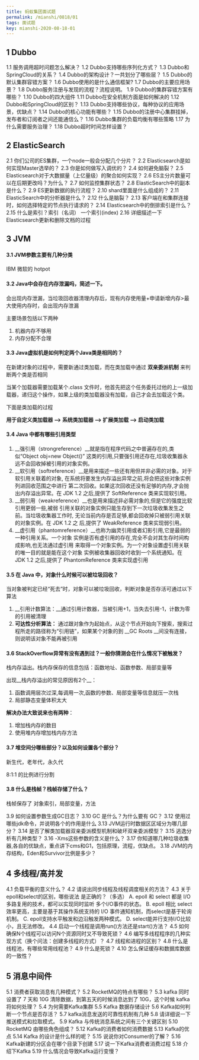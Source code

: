 ```yaml
---
title: 蚂蚁集团面试题
permalink: /mianshi/0818/01
tags: 面试题
key: mianshi-2020-08-18-01
---
```


## 1 Dubbo

 1.1 服务调用超时问题怎么解决？
 1.2 Dubbo支持哪些序列化方式？
 1.3 Dubbo和SpringCloud的关系？
 1.4 Dubbo的架构设计？一共划分了哪些层？
 1.5 Dubbo的默认集群容错方案？
 1.6 Dubbo使用的是什么通信框架?
 1.7 Dubbo的主要应用场景？
 1.8 Dubbo服务注册与发现的流程？流程说明。
 1.9 Dubbo的集群容错方案有哪些？
 1.10 Dubbo的四大组件
 1.11 Dubbo在安全机制方面是如何解决的
 1.12 Dubbo和SpringCloud的区别？
 1.13 Dubbo支持哪些协议，每种协议的应用场景，优缺点？
 1.14 Dubbo的核心功能有哪些？
 1.15 Dubbo的注册中心集群挂掉，发布者和订阅者之间还能通信么？
 1.16 Dubbo集群的负载均衡有哪些策略
 1.17 为什么需要服务治理？
 1.18 Dubbo超时时间怎样设置？

## 2 ElasticSearch

 2.1 你们公司的ES集群，一个node一般会分配几个分片？
 2.2 Elasticsearch是如何实现Master选举的？
 2.3 你是如何做写入调优的？
 2.4 如何避免脑裂？
 2.5 Elasticsearch对于大数据量（上亿量级）的聚合如何实现？
 2.6 ES主分片数量可以在后期更改吗？为什么？
 2.7 如何监控集群状态？
 2.8 ElasticSearch中的副本是什么？
 2.9 ES更新数据的执行流程？
 2.10 shard里面是什么组成的？
 2.11 ElasticSearch中的分析器是什么？
 2.12 什么是脑裂？
 2.13 客户端在和集群连接时，如何选择特定的节点执行请求的？
 2.14 Elasticsearch中的倒排索引是什么？
 2.15 什么是索引？索引（名词） 一个索引(index)
 2.16 详细描述一下Elasticsearch更新和删除文档的过程
## 3 JVM

 #### 3.1 JVM参数主要有⼏种分类

IBM 微软的 hotpot

 ####  3.2 Java中会存在内存泄漏吗，简述一下。

会出现内存泄漏，当垃圾回收器清理内存后，现有内存使用量+申请新增内存>最大使用内存时，会出现内存泄漏

主要场景包括以下两种

1. 机器内存不够用
2. 内存分配不合理



####  3.3 Java虚拟机是如何判定两个Java类是相同的？

在新建对象的过程中，需要新通过类加载，而在类加载中通过 __双亲委派机制__ 来判断两个类是否相同

当某个加载器需要加载某个.class 文件时，他首先把这个任务委托过他的上一级加载器，递归这个操作，如果上级的类加载器没有加载，自己才会去加载这个类。

下面是类加载的过程

__用于自定义类加载器 --> 系统类加载器 --> 扩展类加载 --> 启动类加载__

 

 #### 3.4 Java 中都有哪些引用类型

1. __强引用（strongreference）__就是指在程序代码之中普遍存在的,类似“Object obj=new Object()” 这类的引用,只要强引用还存在,垃圾收集器永远不会回收掉被引用的对象实例。
2. __软引用（softreference）__是用来描述一些还有用但并非必需的对象。对于软引用关联着的对象, 在系统将要发生内存溢出异常之前,将会把这些对象实例列进回收范围之中进行 第二次回收。如果这次回收还没有足够的内存,才会抛出内存溢出异常。在 JDK 1.2 之后,提供了 SoftReference 类来实现软引用。
3. __弱引用（weakreference）__也是用来描述非必需对象的,但是它的强度比软引用更弱一些,被弱 引用关联的对象实例只能生存到下一次垃圾收集发生之前。当垃圾收集器工作时, 无论当前内存是否足够,都会回收掉只被弱引用关联的对象实例。在 JDK 1.2 之 后,提供了 WeakReference 类来实现弱引用。
4. __虚引用（phantomreference）__也称为幽灵引用或者幻影引用,它是最弱的一种引用关系。一个对象 实例是否有虚引用的存在,完全不会对其生存时间构成影响,也无法通过虚引用 来取得一个对象实例。为一个对象设置虚引用关联的唯一目的就是能在这个对象 实例被收集器回收时收到一个系统通知。在 JDK 1.2 之后,提供了 PhantomReference 类来实现虚引用

 #### 3.5 在 Java 中，对象什么时候可以被垃圾回收？

当对象被判定已经“死去”时，对象可以被垃圾回收，判断对象是否存活可通过以下算法

1. __引用计数算法：__通过引用计数器，当被引用+1，当失去引用-1，计数为零的引用被清理
2. __可达性分析算法：__ 通过跟对象作为起始点，从这个节点开始向下搜索，搜索过程所走的路径称为“引用链”，如果某个对象的到 __GC Roots __间没有连接，则说明该对象不能再被引用

#### 3.6 StackOverflow异常有没有遇到过？一般你猜测会在什么情况下被触发？

栈内存溢出。栈内存保存的信息包括：函数地址、函数参数、局部变量等

出现__栈内存溢出的常见原因有2个__：

1. 函数调用层次过深,每调用一次,函数的参数、局部变量等信息就压一次栈
2. 局部静态变量体积太大

__解决办法大致说来也有两种__：

1. 增加栈内存的数目
2. 使用堆内存增加栈内存方法

#### 3.7 堆空间分哪些部分？以及如何设置各个部分？

新生代，老年代，永久代

8:1:1 的比例进行分割



#### 3.8 什么是栈帧？栈帧存储了什么？

栈帧保存了 对象索引，局部变量，方法

 3.9 如何设置参数生成GC日志？
 3.10 GC 是什么？为什么要有 GC？
 3.12 使用过哪些jdk命令，并说明各个的作用是什么
 3.13 JVM运行时数据区区域分为哪⼏部分？
 3.14 是否了解类加载器双亲委派模型机制和破坏双亲委派模型？
 3.15 逃逸分析有几种类型？
 3.16 -Xms这些参数的含义是什么？
 3.17 你知道哪几种垃圾收集器,各自的优缺点，重点讲下cms和G1，包括原理，流程，优缺点。
 3.18 JVM的内存结构，Eden和Survivor比例是多少？

## 4 多线程/高并发

 4.1 负载平衡的意义什么？
 4.2 请说出同步线程及线程调度相关的方法？
 4.3 关于epoll和select的区别，哪些说法 是正确的？（多选）
A. epoll 和 select 都是 I/O 多路复用的技术，都可以实现同时监听 多个I/O事件的状态。
B. epoll 相比 select 效率更高，主要是基于其操作系统支持的 I/O 事件通知机制，而select是基于轮询机制。
C. epoll支持水平触发和边沿触发两种模式。
D. select能并行支持I/O比较小，且无法修改。
 4.4 启动一个线程是调用run()方法还是start()方法？
 4.5 如何确保N个线程可以访问N个资源同时又不导致死锁？
 4.6 编写多线程程序的几种实现方式（换个问法：创建多线程的方式）？
 4.7 线程和进程的区别？
 4.8 什么是线程池，有哪些常用线程池？
 4.9 什么是死锁？
 4.10 怎么保证缓存和数据库数据的一致性？
## 5 消息中间件

 5.1 消费者获取消息有几种模式？
 5.2 RocketMQ的特点有哪些？
 5.3 kafka 同时设置了 7 天和 10G 清除数据，到第五天的时候消息达到了 10G，这个时候 kafka将如何处理？
 5.4 为何需要Kafka集群
 5.5 Kafka 数据存储设计
 5.6 Kafka如何判断一个节点是否存活？
 5.7 kafka消息发送的可靠性机制有几种
 5.8 请详细说一下推送模式和拉取模式。
 5.9 Kafka 与传统消息系统之间有三个关键区别
 5.10 RocketMQ 由哪些角色组成？
 5.12 Kafka的消费者如何消费数据
 5.13 Kafka的优点
 5.14 Kafka 的设计是什么样的呢？
 5.15 说说你对Consumer的了解？
 5.16 Kafka新建的分区会在哪个目录下创建
 5.17 说一下Kafka消费者消费过程
 5.18 介绍下Kafka
 5.19 什么情况会导致Kafka运行变慢？
